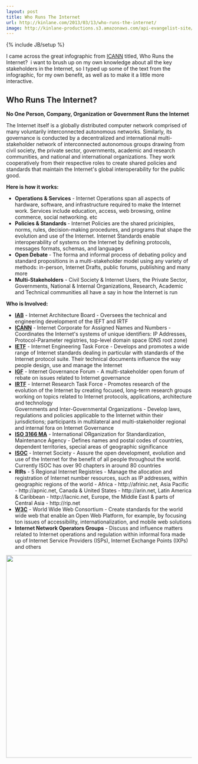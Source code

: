 ```yaml
---
layout: post
title: Who Runs The Internet
url: http://kinlane.com/2013/03/13/who-runs-the-internet/
image: http://kinlane-productions.s3.amazonaws.com/api-evangelist-site/blog/who-runs-the-internet-infographic.jpg
---
```

{% include JB/setup %}
<p>I came across the great infographic from <a href="http://www.icann.org/">ICANN</a> titled, Who Runs the Internet? &nbsp;i want to brush up on my own knowledge about all the key stakeholders in the Internet, so I typed up some of the text from the infographic, for my own benefit, as well as to make it a little more interactive.</p>
<h2>Who Runs The Internet?</h2>
<p><strong>No One Person, Company, Organization or Government Runs the Internet</strong></p>
<p>The Internet itself is a globally distributed computer network comprised of many voluntarily interconnected autonomous networks.  Similarly, its governance is conducted by a decentralized and international multi-stakeholder network of interconnected autonomous groups drawing from civil society, the private sector, governments, academic and research communities, and national and international organizations.  They work cooperatively from their respective roles to create shared policies and standards that maintain the Internet's global interoperability for the public good.</p>
<p><strong>Here is how it works:</strong></p>
<ul class="mainlist">
<li><strong>Operations &amp; Services</strong> - Internet Operations span all aspects of hardware, software, and infrastructure required to make the Internet work.  Services include education, access, web browsing, online commerce, social networking. etc </li>
<li><strong>Policies &amp; Standards </strong>- Internet Policies are the shared priciniples, norms, rules, decision-making procedures, and programs that shape the evolution and use of the Internet.  Internet Standards enable interoperability of systems on the Internet by defining protocols, messages formats, schemas, and languages </li>
<li><strong>Open Debate </strong>- The forma and informal process of debating policy and standard propositions in a multi-stakeholder model using any variety of methods: in-person, Internet Drafts, public forums, publishing and many more </li>
<li><strong>Multi-Stakeholders</strong> - Civil Society &amp; Internet Users, the Private Sector, Governments, National &amp; Internal Organizations, Research, Academic and Technical communities all have a say in how the Internet is run </li>
</ul>
<p><strong>Who is Involved:</strong></p>
<ul class="mainlist">
<li><strong><a href="http://iab.org" target="_blank">IAB</a></strong> - Internet Architecture Board - Oversees the technical and engineering development of the IEFT and IRTF</li>
<li><strong><a href="http://icann.org" target="_blank">ICANN</a></strong> - Internet Corporate for Assigned Names and Numbers - Coordinates the Internet's systems of unique identifiers: IP Addresses, Protocol-Parameter registries, top-level domain space (DNS root zone)</li>
<li><strong><a href="http://ietf.org" target="_blank">IETF</a></strong> - Internet Engineering Task Force - Develops and promotes a wide range of Internet standards dealing in particular with standards of the Internet protocol suite.  Their technical documents influence the way people design, use and manage the Internet</li>
<li><strong><a href="http://intgovforum.org">IGF</a></strong> - Internet Governance Forum - A multi-stakeholder open forum of rebate on issues related to Internet governance</li>
<li><strong><a href="http://irtf.org" target="_blank">IRTF</a></strong> - Internet Research Task Force - Promotes research of the evolution of the Internet by creating focused, long-term research groups working on topics related to Internet protocols, applications, architecture and technology</li>
Governments and Inter-Governmental Organizations - Develop laws, regulations and policies applicable to the Internet within their jurisdictions; participants in multilateral and multi-stakeholder regional and internal fora on Internet Governance
<li><strong><a href="http://iso.org/iso/country_codes.htm" target="_blank">ISO 3166 MA</a></strong> - International ORganization for Standardization, Maintenance Agency - Defines names and postal codes of countries, dependent territories, special areas of geographic significance</li>
<li><strong><a href="http://internetsociety.org" target="_blank">ISOC</a></strong> - Internet Society - Assure the open development, evolution and use of the Internet for the benefit of all people throughout the world.  Currently ISOC has over 90 chapters in around 80 countries</li>
<li><strong>RIRs</strong> - 5 Regional Internet Registries - Manage the allocation and registration of Internet number resources, such as IP addresses, within geographic regions of the world - Africa - http://afrinic.net, Asia Pacific - http://apnic.net, Canada &amp; United States - http://arin.net, Latin America &amp; Caribbean - http://lacnic.net, Europe, the Middle East &amp; parts of Central Asia - http://rip.net</li>
<li><strong><a href="http://w3.org" target="_blank">W3C</a></strong> - World Wide Web Consortium - Create standards for the world wide web that enable an Open Web Platform, for example, by focusing ton issues of accessibility, internationalization, and mobile web solutions</li>
<li><strong>Internet Network Operators Groups</strong> - Discuss and influence matters related to Internet operations and regulation within informal fora made up of Internet Service Providers (ISPs), Internet Exchange Points (IXPs) and others</li>
</ul>
<p><a href="http://www.icann.org/sites/default/files/assets/governance-2500x1664-08mar13-en.png" target="_blank"><img style="display: block; margin-left: auto; margin-right: auto;" src="https://s3.amazonaws.com/kinlane-productions/icann/who-runs-the-internet-infographic.jpg" alt="" width="550" /></a></p>